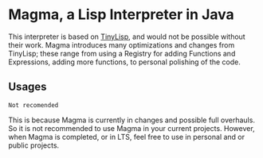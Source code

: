 # Magma, a Lisp Interpreter in Java
This interpreter is based on [TinyLisp](https://github.com/amake/TinyLisp/tree/master), and would not be possible without their work.
Magma introduces many optimizations and changes from TinyLisp; these range from using a Registry for adding Functions and Expressions, adding more functions, to personal polishing of the code.

## Usages
`Not recomended`

This is because Magma is currently in changes and possible full overhauls. So it is not recommended to use Magma in your current projects. However, when Magma is completed, or in LTS, feel free to use in personal and or public projects. 